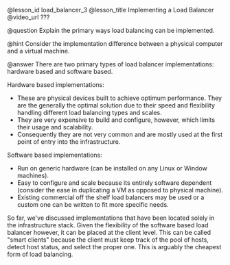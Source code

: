 @lesson_id
load_balancer_3
@lesson_title
Implementing a Load Balancer
@video_url
???

@question
Explain the primary ways load balancing can be implemented.

@hint
Consider the implementation difference between a physical computer and a virtual machine.

@answer
There are two primary types of load balancer implementations: hardware based and software based.

Hardware based implementations:
- These are physical devices built to achieve optimum performance. They are the generally the optimal solution due to their speed and flexibility handling different load balancing types and scales.
- They are very expensive to build and configure, however, which limits their usage and scalability.
- Consequently they are not very common and are mostly used at the first point of entry into the infrastructure.

Software based implementations:
- Run on generic hardware (can be installed on any Linux or Window machines).
- Easy to configure and scale because its entirely software dependent (consider the ease in duplicating a VM as opposed to physical machine).
- Existing commercial off the shelf load balancers may be used or a custom one can be written to fit more specific needs.

So far, we've discussed implementations that have been located solely in the infrastructure stack. Given the flexibility of the software based load balancer however, it can be placed at the client level. This can be called "smart clients" because the client must keep track of the pool of hosts, detect host status, and select the proper one. This is arguably the cheapest form of load balancing.